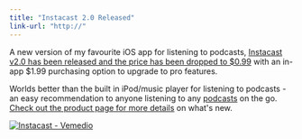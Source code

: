 ```yaml
---
title: "Instacast 2.0 Released"
link-url: "http://"
---
```

<p>A new version of my favourite iOS app for listening to podcasts, <a href="http://click.linksynergy.com/fs-bin/stat?id=6PFrOqNV4B8&offerid=146261&type=3&subid=0&tmpid=1826&RD_PARM1=http%253A%252F%252Fitunes.apple.com%252Fca%252Fapp%252Finstacast%252Fid420368235%253Fmt%253D8%2526uo%253D4%2526partnerId%253D30" target="itunes_store">Instacast v2.0 has been released and the price has been dropped to $0.99</a> with an in-app $1.99 purchasing option to upgrade to pro features.</p>
<p>Worlds better than the built in iPod/music player for listening to podcasts - an easy recommendation to anyone listening to any <a href="http://ssktn.com">podcasts</a> on the go. <a href="http://vemedio.com/products/instacast">Check out the product page for more details</a> on what's new.</p>
<p><a href="http://click.linksynergy.com/fs-bin/stat?id=6PFrOqNV4B8&offerid=146261&type=3&subid=0&tmpid=1826&RD_PARM1=http%253A%252F%252Fitunes.apple.com%252Fca%252Fapp%252Finstacast%252Fid420368235%253Fmt%253D8%2526uo%253D4%2526partnerId%253D30" target="itunes_store"><img src="http://r.mzstatic.com/images/web/linkmaker/badge_appstore-lrg.gif" alt="Instacast - Vemedio" style="border: 0;"/></a></p>
